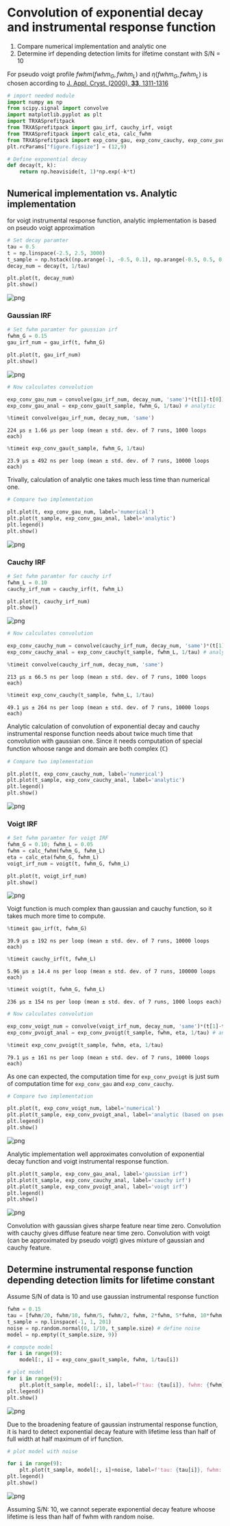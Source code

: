 # Convolution of exponential decay and instrumental response function

1. Compare numerical implementation and analytic one
2. Determine irf depending detection limits for ilfetime constant with S/N = 10

For pseudo voigt profile ${fwhm}({fwhm}_G, {fwhm}_L)$ and $\eta({fwhm}_G, {fwhm}_L)$ is chosen according to
 [J. Appl. Cryst. (2000). **33**, 1311-1316](https://doi.org/10.1107/S0021889800010219)


```python
# import needed module
import numpy as np
from scipy.signal import convolve
import matplotlib.pyplot as plt
import TRXASprefitpack
from TRXASprefitpack import gau_irf, cauchy_irf, voigt
from TRXASprefitpack import calc_eta, calc_fwhm
from TRXASprefitpack import exp_conv_gau, exp_conv_cauchy, exp_conv_pvoigt
plt.rcParams["figure.figsize"] = (12,9)
```


```python
# Define exponential decay
def decay(t, k):
    return np.heaviside(t, 1)*np.exp(-k*t)
```

## Numerical implementation vs. Analytic implementation

for voigt instrumental response function, analytic implementation is based on pseudo voigt approximation


```python
# Set decay paramter
tau = 0.5
t = np.linspace(-2.5, 2.5, 3000)
t_sample = np.hstack((np.arange(-1, -0.5, 0.1), np.arange(-0.5, 0.5, 0.05), np.linspace(0.5, 1, 6)))
decay_num = decay(t, 1/tau)
```


```python
plt.plot(t, decay_num)
plt.show()
```


    
![png](Exp_Conv_IRF_files/Exp_Conv_IRF_5_0.png)
    


### Gaussian IRF


```python
# Set fwhm paramter for gaussian irf
fwhm_G = 0.15
gau_irf_num = gau_irf(t, fwhm_G)
```


```python
plt.plot(t, gau_irf_num)
plt.show()
```


    
![png](Exp_Conv_IRF_files/Exp_Conv_IRF_8_0.png)
    



```python
# Now calculates convolution

exp_conv_gau_num = convolve(gau_irf_num, decay_num, 'same')*(t[1]-t[0]) # Numerical
exp_conv_gau_anal = exp_conv_gau(t_sample, fwhm_G, 1/tau) # analytic
```


```python
%timeit convolve(gau_irf_num, decay_num, 'same')
```

    224 µs ± 1.66 µs per loop (mean ± std. dev. of 7 runs, 1000 loops each)
    


```python
%timeit exp_conv_gau(t_sample, fwhm_G, 1/tau)
```

    23.9 µs ± 492 ns per loop (mean ± std. dev. of 7 runs, 10000 loops each)
    

Trivally, calculation of analytic one takes much less time than numerical one.


```python
# Compare two implementation

plt.plot(t, exp_conv_gau_num, label='numerical')
plt.plot(t_sample, exp_conv_gau_anal, label='analytic')
plt.legend()
plt.show()
```


    
![png](Exp_Conv_IRF_files/Exp_Conv_IRF_13_0.png)
    


### Cauchy IRF


```python
# Set fwhm paramter for cauchy irf
fwhm_L = 0.10
cauchy_irf_num = cauchy_irf(t, fwhm_L)
```


```python
plt.plot(t, cauchy_irf_num)
plt.show()
```


    
![png](Exp_Conv_IRF_files/Exp_Conv_IRF_16_0.png)
    



```python
# Now calculates convolution

exp_conv_cauchy_num = convolve(cauchy_irf_num, decay_num, 'same')*(t[1]-t[0]) # Numerical
exp_conv_cauchy_anal = exp_conv_cauchy(t_sample, fwhm_L, 1/tau) # analytic
```


```python
%timeit convolve(cauchy_irf_num, decay_num, 'same')
```

    213 µs ± 66.5 ns per loop (mean ± std. dev. of 7 runs, 1000 loops each)
    


```python
%timeit exp_conv_cauchy(t_sample, fwhm_L, 1/tau)
```

    49.1 µs ± 264 ns per loop (mean ± std. dev. of 7 runs, 10000 loops each)
    

Analytic calculation of convolution of exponential decay and cauchy instrumental response function needs about twice much time that convolution with gaussian one. Since it needs computation of special function whoose range and domain are both complex ($\mathbb{C}$)


```python
# Compare two implementation

plt.plot(t, exp_conv_cauchy_num, label='numerical')
plt.plot(t_sample, exp_conv_cauchy_anal, label='analytic')
plt.legend()
plt.show()
```


    
![png](Exp_Conv_IRF_files/Exp_Conv_IRF_21_0.png)
    


### Voigt IRF


```python
# Set fwhm paramter for voigt IRF
fwhm_G = 0.10; fwhm_L = 0.05
fwhm = calc_fwhm(fwhm_G, fwhm_L)
eta = calc_eta(fwhm_G, fwhm_L)
voigt_irf_num = voigt(t, fwhm_G, fwhm_L)
```


```python
plt.plot(t, voigt_irf_num)
plt.show()
```


    
![png](Exp_Conv_IRF_files/Exp_Conv_IRF_24_0.png)
    


Voigt function is much complex than gaussian and cauchy function, so it takes much more time to compute.


```python
%timeit gau_irf(t, fwhm_G)
```

    39.9 µs ± 192 ns per loop (mean ± std. dev. of 7 runs, 10000 loops each)
    


```python
%timeit cauchy_irf(t, fwhm_L)
```

    5.96 µs ± 14.4 ns per loop (mean ± std. dev. of 7 runs, 100000 loops each)
    


```python
%timeit voigt(t, fwhm_G, fwhm_L)
```

    236 µs ± 154 ns per loop (mean ± std. dev. of 7 runs, 1000 loops each)
    


```python
# Now calculates convolution

exp_conv_voigt_num = convolve(voigt_irf_num, decay_num, 'same')*(t[1]-t[0]) # Numerical
exp_conv_pvoigt_anal = exp_conv_pvoigt(t_sample, fwhm, eta, 1/tau) # analytic
```


```python
%timeit exp_conv_pvoigt(t_sample, fwhm, eta, 1/tau)
```

    79.1 µs ± 161 ns per loop (mean ± std. dev. of 7 runs, 10000 loops each)
    

As one can expected, the computation time for `exp_conv_pvoigt` is just sum of computation time for `exp_conv_gau` and `exp_conv_cauchy`.


```python
# Compare two implementation

plt.plot(t, exp_conv_voigt_num, label='numerical')
plt.plot(t_sample, exp_conv_pvoigt_anal, label='analytic (based on pseudo voigt approx.)')
plt.legend()
plt.show()
```


    
![png](Exp_Conv_IRF_files/Exp_Conv_IRF_32_0.png)
    


Analytic implementation well approximates convolution of exponential decay function and voigt instrumental response function.


```python
plt.plot(t_sample, exp_conv_gau_anal, label='gaussian irf')
plt.plot(t_sample, exp_conv_cauchy_anal, label='cauchy irf')
plt.plot(t_sample, exp_conv_pvoigt_anal, label='voigt irf')
plt.legend()
plt.show()
```


    
![png](Exp_Conv_IRF_files/Exp_Conv_IRF_34_0.png)
    


Convolution with gaussian gives sharpe feature near time zero.
Convolution with cauchy gives diffuse feature near time zero.
Convolution with voigt (can be approximated by pseudo voigt) gives mixture of gaussian and cauchy feature.

## Determine instrumental response function depending detection limits for lifetime constant

Assume S/N of data is 10 and use gaussian instrumental response function


```python
fwhm = 0.15
tau = [fwhm/20, fwhm/10, fwhm/5, fwhm/2, fwhm, 2*fwhm, 5*fwhm, 10*fwhm, 20*fwhm]
t_sample = np.linspace(-1, 1, 201)
noise = np.random.normal(0, 1/10, t_sample.size) # define noise
model = np.empty((t_sample.size, 9))
```


```python
# compute model
for i in range(9):
    model[:, i] = exp_conv_gau(t_sample, fwhm, 1/tau[i])
```


```python
# plot model
for i in range(9):
    plt.plot(t_sample, model[:, i], label=f'tau: {tau[i]}, fwhm: {fwhm}')
plt.legend()
plt.show()
```


    
![png](Exp_Conv_IRF_files/Exp_Conv_IRF_39_0.png)
    


Due to the broadening feature of gaussian instrumental response function, it is hard to detect exponential decay feature with lifetime less than half of full width at half maximum of irf function.


```python
# plot model with noise

for i in range(9):
    plt.plot(t_sample, model[:, i]+noise, label=f'tau: {tau[i]}, fwhm: {fwhm}')
plt.legend()
plt.show()
```


    
![png](Exp_Conv_IRF_files/Exp_Conv_IRF_41_0.png)
    


Assuming S/N: 10, we cannot seperate exponential decay feature whoose lifetime is less than half of fwhm with random noise.
